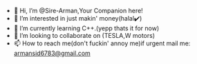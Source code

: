 - 👋 Hi, I’m @Sire-Arman,Your Companion here!
- 👀 I’m interested in just makin' money(halal✔️)
- 🌱 I’m currently learning C++.(yepp thats it for now)
- 💞️ I’m looking to collaborate on (TESLA,W motors)
- 📫 How to reach me(don't fuckin' annoy me)if urgent mail me: armansid6783@gmail.com

